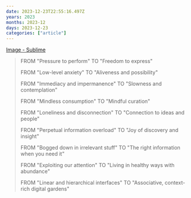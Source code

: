 ```yaml
---
date: 2023-12-23T22:55:16.497Z
years: 2023
months: 2023-12
days: 2023-12-23
categories: ["article"]
---
```

[Image - Sublime](https://sublime.app/fd45a7a1-2d48-477f-bf0e-499d7caa068e)

> FROM "Pressure to perform" TO "Freedom to express"
> 
> FROM "Low-level anxiety" TO "Aliveness and possibility"
> 
> FROM "Immediacy and impermanence" TO "Slowness and contemplation"
> 
> FROM "Mindless consumption" TO "Mindful curation"
> 
> FROM "Loneliness and disconnection" TO "Connection to ideas and people"
> 
> FROM "Perpetual information overload" TO "Joy of discovery and insight"
> 
> FROM "Bogged down in irrelevant stuff" TO "The right information when you need it"
> 
> FROM "Exploiting our attention" TO "Living in healthy ways with abundance"
> 
> FROM "Linear and hierarchical interfaces" TO "Associative, context-rich digital gardens"
